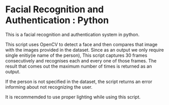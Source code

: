 # Facial Recognition and Authentication : Python

This is a facial recognition and authentication system in python.

This script uses OpenCV to detect a face and then compares that image with the images provided in the dataset.
Since as an output we only require single enitiy(ie name of the person), This script captures 30 frames consecutively and recognises each and every one of those frames. The result that comes out the maximum number of times is returned as an output.

If the person is not specified in the dataset, the script returns an error informing about not recognizing the user.

It is recommemded to use proper lighting while using this script. 

